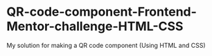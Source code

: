 # QR-code-component-Frontend-Mentor-challenge-HTML-CSS
My solution for making a QR code component (Using HTML and CSS)
